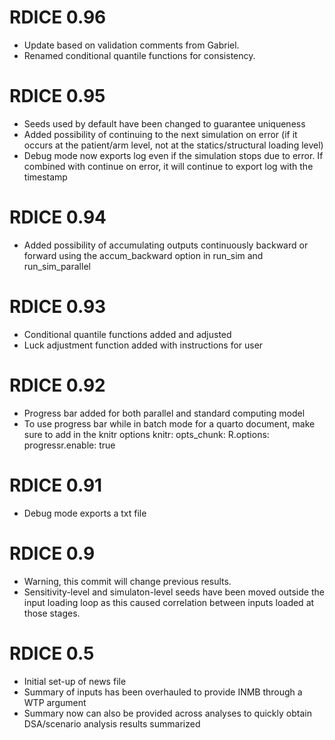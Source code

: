 # RDICE 0.96
* Update based on validation comments from Gabriel. 
* Renamed conditional quantile functions for consistency.

# RDICE 0.95
* Seeds used by default have been changed to guarantee uniqueness
* Added possibility of continuing to the next simulation on error (if it occurs at the patient/arm level, not at the statics/structural loading level)
* Debug mode now exports log even if the simulation stops due to error. If combined with continue on error, it will continue
to export log with the timestamp

# RDICE 0.94
* Added possibility of accumulating outputs continuously backward or forward using the accum_backward option in run_sim and run_sim_parallel

# RDICE 0.93
* Conditional quantile functions added and adjusted
* Luck adjustment function added with instructions for user

# RDICE 0.92
* Progress bar added for both parallel and standard computing model
* To use progress bar while in batch mode for a quarto document, make sure to add in the knitr options 
knitr:
  opts_chunk:
    R.options:
      progressr.enable: true

# RDICE 0.91
* Debug mode exports a txt file

# RDICE 0.9
* Warning, this commit will change previous results. 
* Sensitivity-level and simulaton-level seeds have been moved outside the input loading loop as this caused correlation between inputs loaded at those stages. 

# RDICE 0.5

* Initial set-up of news file
* Summary of inputs has been overhauled to provide INMB through a WTP argument
* Summary now can also be provided across analyses to quickly obtain DSA/scenario analysis results summarized
